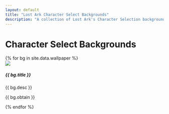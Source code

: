 ```yaml
---
layout: default
title: "Lost Ark Character Select Backgrounds"
description: "A collection of Lost Ark's Character Selection backgrounds."
---
```


<h1>Character Select Backgrounds</h1>

<div class="card-deck">
<div class="row">
{% for bg in site.data.wallpaper %}
  <div class="col-md-4 mb-4">
  <div class="card h-100">
    <a href="/assets/img/wallpaper/large/wallpaper_icon_{{ bg.icon }}.png" data-toggle="lightbox" {% if bg.footer != nil %}data-footer="Source: {{ bg.footer }}"{% endif %}><img class="card-img-top img-fluid" src="/assets/img/wallpaper/wallpaper_icon_{{ bg.icon }}.png"></a>
    <div class="card-body">
      <h5 class="card-title">{{ bg.title }}</h5>
      <p class="card-text">{{ bg.desc }}</p>
      <p class="card-text">{{ bg.obtain }}</p>
    </div>
  </div>
  </div>
{% endfor %}
</div>
</div>


<script>
  $(document).on('click', '[data-toggle="lightbox"]', function(event) {
                event.preventDefault();
                $(this).ekkoLightbox();
            });
</script>

